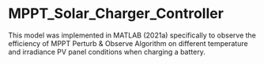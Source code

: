 # MPPT_Solar_Charger_Controller
This model was implemented in MATLAB (2021a) specifically to observe the efficiency of MPPT Perturb &amp; Observe Algorithm on different temperature and irradiance PV panel conditions when charging a battery.
